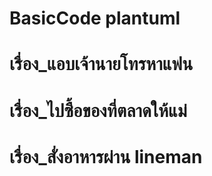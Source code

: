 # BasicCode plantuml
# เรื่อง_แอบเจ้านายโทรหาแฟน
# เรื่อง_ไปซื้อของที่ตลาดให้แม่
# เรื่อง_สั่งอาหารผ่าน lineman
